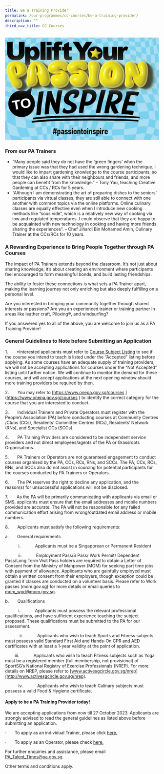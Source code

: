 ```yaml
---
title: Be a Training Provider
permalink: /our-programmes/cc-courses/be-a-training-provider/
description: ""
third_nav_title: CC Courses
---
```

![Uplife Your PAssion to Inspire](/images/Our%20Programmes/web-banner.jpg)

### From our PA Trainers
* “Many people said they do not have the ‘green fingers’ when the primary issue was that they had used the wrong gardening technique. I would like to impart gardening knowledge to the course participants, so that they can also share with their neighbours and friends, and more people can benefit from the knowledge.” – Tony Yau, teaching Creative Gardening at CCs / RCs for 5 years.
* “Although I am demonstrating the art of preparing dishes to the seniors’ participants via virtual classes, they are still able to connect with one another with common topics via the online platforms.  Online culinary classes are equally effective even when I introduce new cooking methods like “sous vide”, which is a relatively new way of cooking via low and regulated temperatures.  I could observe that they are happy to be acquainted with new technology in cooking and having more friends sharing the experiences”.  – Chef Jihardi Bin Mohamed Amin, Culinary Trainer at the CCs/RCs for 10 years.
 

### A Rewarding Experience to Bring People Together through PA Courses
        
The impact of PA Trainers extends beyond the classroom. It’s not just about sharing knowledge; it’s about creating an environment where participants feel encouraged to form meaningful bonds, and build lasting friendships.

The ability to foster these connections is what sets a PA Trainer apart, making the learning journey not only enriching but also deeply fulfilling on a personal level.

Are you interested in bringing your community together through shared interests or passions? Are you an experienced trainer or training partner in areas like leather craft, Piloxing®, and windsurfing?

If you answered yes to all of the above, you are welcome to join us as a PA Training Provider!

 
### General Guidelines to Note before Submitting an Application
 
1.       \*Interested applicants must refer to [Course Subject Listing](https://go.gov.sg/coursesubjectlisting-sept2023) to see if the course you intend to teach is listed under the “Accepted” listing before applying. As some courses have an adequate supply of training providers, we will not be accepting applications for courses under the “Not Accepted” listing until further notice. We will continue to monitor the demand for these courses, and will accept applications at the next opening window should more training providers be required by then.

2.       You may refer to [https://www.onepa.gov.sg/courses ] (https://www.onepa.gov.sg/courses ) to identify the correct category for the course that you are interested to conduct.

3.       Individual Trainers and Private Operators must register with the People’s Association (PA) before conducting courses at Community Centres /Clubs (CCs), Residents’ Committee Centres (RCs), Residents’ Network (RNs), and Specialist CCs (SCCs). 

4.       PA Training Providers are considered to be independent service providers and not direct employees/agents of the PA or Grassroots Organisations. 

5.       PA Trainers or Operators are not guaranteed engagement to conduct courses organised by the PA, CCs, RCs, RNs, and SCCs. The PA, CCs, RCs, RNs, and SCCs also do not assist in sourcing for potential participants for the courses conducted by PA Trainers or Operators.

6.       The PA reserves the right to decline any application, and the reason(s) for unsuccessful applications will not be disclosed.  

7.       As the PA will be primarily communicating with applicants via email or SMS, applicants must ensure that the email addresses and mobile numbers provided are accurate. The PA will not be responsible for any failed communication effort arising from wrong/outdated email address or mobile numbers. 

8.       Applicants must satisfy the following requirements:

a.       General requirements

           i.            Applicants must be a Singaporean or Permanent Resident

           ii.            Employment Pass/S Pass/ Work Permit/ Dependent Pass/Long Term Visit Pass holders are required to obtain a Letter of Consent from the Ministry of Manpower (MOM) for seeking part time jobs with payment of allowance. Applicants who are gainfully employed must obtain a written consent from their employers, though exception could be granted if classes are conducted on a volunteer basis. Please refer to Work passes (mom.gov.sg) for more details or email queries to [mom\_wpd@mom.gov.sg](mailto:mom_wpd@mom.gov.sg).

b.       Qualifications

           i.            Applicants must possess the relevant professional qualifications, and have sufficient experience teaching the subject proposed. These qualifications must be submitted to the PA for our assessment.

            ii.            Applicants who wish to teach Sports and Fitness subjects must possess valid Standard First Aid and Hands-On CPR and AED certificates with at least a 1-year validity at the point of application.

             iii.            Applicants who wish to teach Fitness subjects such as Yoga must be a registered member (full membership, not provisional) of SportSG’s National Registry of Exercise Professionals (NREP). For more details on NREP, please refer to [www.activesgcircle.gov.sg/nrep](http://www.activesgcircle.gov.sg/nrep).

           iv.            Applicants who wish to teach Culinary subjects must possess a valid Food & Hygiene certificate.


#### Apply to be a PA Training Provider today!

We are accepting applications from now till 27 October 2023. Applicants are strongly advised to read the general guidelines as listed above before submitting an application.

·       To apply as an individual Trainer, please click [here.](https://form.gov.sg/5d774ecac36c6500121c3468)

·       To apply as an Operator, please check [here.](https://form.gov.sg/5df748c39cf14f0019128ca1 )

For further enquiries and assistance, please email [PA\_Talent\_Times@pa.gov.sg](mailto:PA_Talent_Times@pa.gov.sg).   

Other terms and conditions apply.